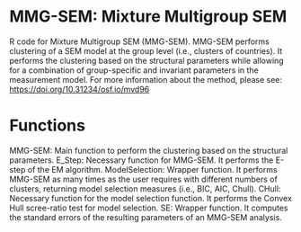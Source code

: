 # MMG-SEM: Mixture Multigroup SEM
R code for Mixture Multigroup SEM (MMG-SEM). MMG-SEM performs clustering of a SEM model at the group level (i.e., clusters of countries). It performs the clustering based on the structural parameters while allowing for a combination of group-specific and invariant parameters in the measurement model. For more information about the method, please see: https://doi.org/10.31234/osf.io/mvd96

# Functions
MMG-SEM: Main function to perform the clustering based on the structural parameters.
E_Step: Necessary function for MMG-SEM. It performs the E-step of the EM algorithm.
ModelSelection: Wrapper function. It performs MMG-SEM as many times as the user requires with different numbers of clusters, returning model selection measures (i.e., BIC, AIC, Chull).
CHull: Necessary function for the model selection function. It performs the Convex Hull scree-ratio test for model selection.
SE: Wrapper function. It computes the standard errors of the resulting parameters of an MMG-SEM analysis.


